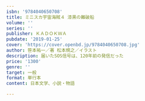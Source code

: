 ```yaml
---
isbn: '9784040650708'
title: ミニスカ宇宙海賊４ 漆黒の難破船
volume: ''
series: ''
publisher: ＫＡＤＯＫＷＡ
pubdate: '2019-01-25'
cover: 'https://cover.openbd.jp/9784040650708.jpg'
author: 笹本祐一／著 松本規之／イラスト
description: 届いたSOS信号は、120年前の発信だった
price: '1300'
genre: ''
target: 一般
format: 単行本
content: 日本文学、小説・物語

---
```

